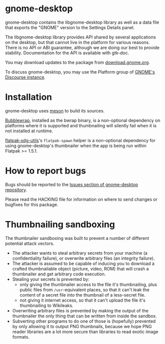 gnome-desktop
=============

gnome-desktop contains the libgnome-desktop library as well as a data
file that exports the "GNOME" version to the Settings Details panel.

The libgnome-desktop library provides API shared by several applications
on the desktop, but that cannot live in the platform for various
reasons. There is no API or ABI guarantee, although we are doing our
best to provide stability. Documentation for the API is available with
gtk-doc.

You may download updates to the package from [download.gnome.org](https://download.gnome.org/sources/gnome-desktop/).

To discuss gnome-desktop, you may use the Platform group of [GNOME's
Discourse instance](https://discourse.gnome.org/c/platform/5).

Installation
============

gnome-desktop uses [meson](https://mesonbuild.com/Quick-guide.html#compiling-a-meson-project) to build its sources.

[Bubblewrap](https://github.com/containers/bubblewrap), installed as the
bwrap binary, is a non-optional dependency on platforms where it is
supported and thumbnailing will silently fail when it is not installed
at runtime.

[flatpak-xdg-utils](https://github.com/flatpak/flatpak-xdg-utils/)'s `flatpak-spawn`
helper is a non-optional dependency for using gnome-desktop's thumbnailer
when the app is being run within Flatpak >= 1.5.1.

How to report bugs
==================

Bugs should be reported to the [Issues section of gnome-desktop repository](https://gitlab.gnome.org/GNOME/gnome-desktop/-/issues).

Please read the HACKING file for information on where to send changes or
bugfixes for this package.

Thumbnailing sandboxing
=======================

The thumbnailer sandboxing was built to prevent a number of different
potential attack vectors.

- The attacker wants to steal arbitrary secrets from your machine (a
  confidentiality failure), or overwrite arbitrary files (an integrity
  failure).
- The attacker is assumed to be capable of inducing you to download a
  crafted thumbnailable object (picture, video, ROM) that will crash a
  thumbnailer and get arbitrary code execution.
- Stealing your secrets is prevented by:
  - only giving the thumbnailer access to the file it's thumbnailing,
    plus public files from `/usr`-equivalent places, so that it can't
    leak the content of a secret file into the thumbnail of a less-secret
    file.
  - not giving it internet access, so that it can't upload the file it's
    thumbnailing to Wikileaks.
- Overwriting arbitrary files is prevented by making the output of the
  thumbnailer the only thing that can be written from inside the sandbox.
- Subverting other programs to do one of those is (hopefully) prevented by only
  allowing it to output PNG thumbnails, because we hope PNG reader libraries are
  a lot more secure than libraries to read exotic image formats.
